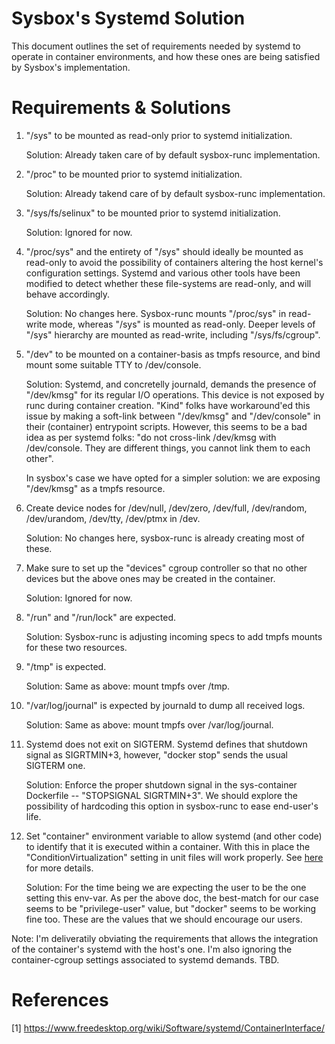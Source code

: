 Sysbox's Systemd Solution
=========================

This document outlines the set of requirements needed by systemd to operate
in container environments, and how these ones are being satisfied by Sysbox's
implementation.


# Requirements & Solutions

1) "/sys" to be mounted as read-only prior to systemd initialization.

    Solution: Already taken care of by default sysbox-runc implementation.


2) "/proc" to be mounted prior to systemd initialization.

    Solution: Already takend care of by default sysbox-runc implementation.


3) "/sys/fs/selinux" to be mounted prior to systemd initialization.

    Solution: Ignored for now.


4) "/proc/sys" and the entirety of "/sys" should ideally be mounted as read-only
to avoid the possibility of containers altering the host kernel's configuration
settings. Systemd and various other tools have been modified to detect
whether these file-systems are read-only, and will behave accordingly.

    Solution: No changes here. Sysbox-runc mounts "/proc/sys" in read-write mode,
whereas "/sys" is mounted as read-only. Deeper levels of "/sys" hierarchy are
mounted as read-write, including "/sys/fs/cgroup".


5) "/dev" to be mounted on a container-basis as tmpfs resource, and bind mount some
suitable TTY to /dev/console.

    Solution: Systemd, and concretelly journald, demands the presence of "/dev/kmsg"
for its regular I/O operations. This device is not exposed by runc during container
creation. "Kind" folks have workaround'ed this issue by making a soft-link between
"/dev/kmsg" and "/dev/console" in their (container) entrypoint scripts. However,
this seems to be a bad idea as per systemd folks: "do not cross-link /dev/kmsg with
/dev/console. They are different things, you cannot link them to each other".

    In sysbox's case we have opted for a simpler solution: we are exposing "/dev/kmsg"
as a tmpfs resource.


6) Create device nodes for /dev/null, /dev/zero, /dev/full, /dev/random,
/dev/urandom, /dev/tty, /dev/ptmx in /dev.

    Solution: No changes here, sysbox-runc is already creating most of these.


7) Make sure to set up the "devices" cgroup controller so that no other devices but
the above ones may be created in the container.

    Solution: Ignored for now.


8) "/run" and "/run/lock" are expected.

    Solution: Sysbox-runc is adjusting incoming specs to add tmpfs mounts for these two
resources.

9) "/tmp" is expected.

    Solution: Same as above: mount tmpfs over /tmp.


10) "/var/log/journal" is expected by journald to dump all received logs.

    Solution: Same as above: mount tmpfs over /var/log/journal.


11) Systemd does not exit on SIGTERM. Systemd defines that shutdown signal as
SIGRTMIN+3, however, "docker stop" sends the usual SIGTERM one.

    Solution: Enforce the proper shutdown signal in the sys-container Dockerfile --
"STOPSIGNAL SIGRTMIN+3". We should explore the possibility of hardcoding this
option in sysbox-runc to ease end-user's life.


12) Set "container" environment variable to allow systemd (and other code) to identify
  that it is executed within a container. With this in place the
  "ConditionVirtualization" setting in unit files will work properly. See
  [here](https://www.freedesktop.org/software/systemd/man/systemd.unit.html)
  for more details.

    Solution: For the time being we are expecting the user to be the one setting this
env-var. As per the above doc, the best-match for our case seems to be
"privilege-user" value, but "docker" seems to be working fine too. These are the
values that we should encourage our users.


Note: I'm deliveratily obviating the requirements that allows the integration of
the container's systemd with the host's one. I'm also ignoring the container-cgroup
settings associated to systemd demands. TBD.


# References

[1] https://www.freedesktop.org/wiki/Software/systemd/ContainerInterface/